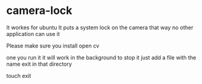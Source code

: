 # camera-lock

It workes for ubuntu
It puts a system lock on the camera that way no other application can use it

Please make sure you install open cv 

one you run it it will work in the background to stop it just add a file with the name exit in that directory

touch exit

